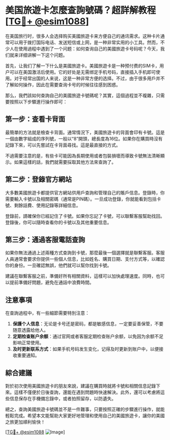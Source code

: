 # 美国旅遊卡怎麼查詢號碼？超詳解教程[[TG💪+ @esim1088](https://t.me/s/esim1088)]

在美国旅行时，很多人会选择购买美國旅遊卡来方便自己的通讯需求。这种卡片通常可以用于拨打国际电话、发送短信或上网，是一种非常实用的小工具。然而，不少人在使用過程中遇到了一个问题：如何查询自己的美國旅遊卡号码呢？今天，我们就来详细讲解一下这个问题。

首先，让我们了解一下什么是美國旅遊卡。美國旅遊卡是一种预付费的SIM卡，用户可以在美国激活后使用。它的好处是无需绑定手机号码，直接插入手机即可使用。对于经常出国的人来说，这是一种非常方便的选择。不过，由于很多用戶并不了解如何操作，因此在需要查询卡号的时候往往感到困惑。

那么，我們該如何查詢自己的美國旅遊卡號碼呢？其實，這個過程並不複雜，只需要按照以下步驟進行操作即可：

## 第一步：查看卡背面

最簡單的方法就是檢查卡背面。通常情況下，美國旅遊卡的背面會印有卡號。這是一個由數字組成的序列號，一般以“8”開頭，總長度為16位。如果你在購買時沒有記錄下來，可以先嘗試在卡背面尋找。這是最直接的方式。

不過需要注意的是，有些卡可能因為長期使用或者包裝損壞而導致卡號無法清晰顯示。如果這樣的話，我們就需要採取其他方法來查詢了。

## 第二步：登錄官方網站

大多數美國旅遊卡都提供官方網站供用戶查詢和管理自己的賬戶信息。登錄時，你需要輸入卡號以及相關密碼（通常是PIN碼）。一旦成功登錄，你就能看到包括卡號、剩餘話費、使用記錄等詳細信息。

登錄前，請確保你已經記住了卡號。如果你忘記了卡號，可以聯繫客服幫助找回。登錄後，你可以隨時查看你的卡號以及其他重要信息。

## 第三步：通過客服電話查詢

如果你無法通過上述兩種方式查詢到卡號，那麼最後一個選擇就是聯繫客服。客服人員通常會要求你提供一些個人信息，比如姓名、購買日期、支付方式等，以確認你的身份。一旦確認無誤，他們就可以幫你找到卡號。

建議在聯繫客服之前，準備好所有相關資料，這樣可以加快處理速度。同時，也可以提前準備好問題，避免在通話中浪費時間。

## 注意事項

在查詢過程中，有一些細節需要特別注意：

1. **保護个人信息**：无论是卡号还是密码，都是敏感信息，一定要妥善保管，不要随意透露给他人。
2. **定期检查账户余额**：通过官网或者客服定期检查账户余额，以免因为余额不足影响正常使用。
3. **及时更新联系方式**：如果手机号码发生变化，记得及时更新到账户中，以便接收重要通知。

## 綜合建議

對於初次使用美國旅遊卡的朋友來說，建議在購買時就將卡號和相關信息記錄下來。這樣不僅便於日後查詢，還能在遇到問題時快速解決。此外，還可以考慮將這些信息保存在手機備忘錄中，或者拍照留存，以防遺失。

總之，查詢美國旅遊卡號碼並不是一件難事，只要按照正確的步驟進行操作，就能輕鬆完成。希望本文能幫助大家更好地管理和使用自己的美國旅遊卡，讓你的美國之旅更加順利愉快！

[[TG💪+ @esim1088](https://t.me/s/esim1088) ![Image](https://i.postimg.cc/4NQfJmqS/Snipaste-2025-05-13-00-14-12.png)]